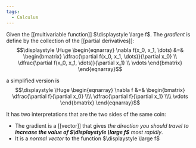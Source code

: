 ```yaml
---
tags:
  - Calculus
---
```

Given the [[multivariable function]] $\displaystyle \large f$. The *gradient* is define by the collection of the [[partial derivatives]]:
$$\displaystyle \Huge \begin{eqnarray} 
\nabla f(x_0, x_1, \dots) &=& 
\begin{bmatrix}  
\dfrac{\partial f(x_0, x_1, \dots)}{\partial x_0} \\ 
\dfrac{\partial f(x_0, x_1, \dots)}{\partial x_1} \\ 
\vdots
\end{bmatrix}
\end{eqnarray}$$

a simplified version is 
$$\displaystyle \Huge \begin{eqnarray} 
\nabla f &=& 
\begin{bmatrix}  
\dfrac{\partial f}{\partial x_0} \\\\
\dfrac{\partial f}{\partial x_1} \\\\
\vdots
\end{bmatrix}
\end{eqnarray}$$

It has two interpretations that are the two sides of the same coin:
- The gradient is a [[vector]] that gives *the direction you should travel to **increase the value of $\displaystyle \large f$** most rapidly*.
- It is a *normal vector* to the function $\displaystyle \large f$



